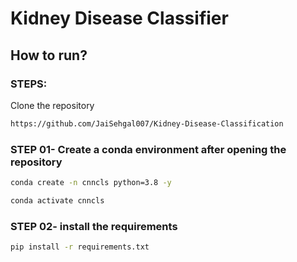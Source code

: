 # Kidney Disease Classifier


## How to run?
### STEPS:

Clone the repository

```bash
https://github.com/JaiSehgal007/Kidney-Disease-Classification
```
### STEP 01- Create a conda environment after opening the repository

```bash
conda create -n cnncls python=3.8 -y
```

```bash
conda activate cnncls
```


### STEP 02- install the requirements
```bash
pip install -r requirements.txt
```